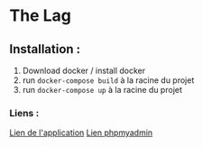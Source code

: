 # **The Lag**

## Installation :

1. Download docker / install docker
2. run `docker-compose build` à la racine du projet
3. run `docker-compose up` à la racine du projet


### Liens :

[Lien de l'application](http://localhost:80)
[Lien phpmyadmin](http://localhost:8081)
